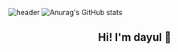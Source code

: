 ![header](https://capsule-render.vercel.app/api?type=Waving&color=auto)
![Anurag's GitHub stats](https://github-readme-stats.vercel.app/api?username=dyulchoo&show_icons=true&theme=radical)
<div align=center><h2>Hi! I'm dayul 👋</h2></div>

<!--
**dayul/dayul** is a ✨ _special_ ✨ repository because its `README.md` (this file) appears on your GitHub profile.

Here are some ideas to get you started:

- 🔭 I’m currently working on ...
- 🌱 I’m currently learning ...
- 👯 I’m looking to collaborate on ...
- 🤔 I’m looking for help with ...
- 💬 Ask me about ...
- 📫 How to reach me: ...
- 😄 Pronouns: ...
- ⚡ Fun fact: ...
-->
